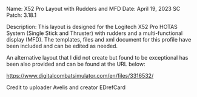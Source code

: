 Name: X52 Pro Layout with Rudders and MFD
Date: April 19, 2023
SC Patch: 3.18.1

Description:
This layout is designed for the Logitech X52 Pro HOTAS System (Single Stick and Thruster) 
with rudders and a multi-functional display (MFD). The templates, files and xml document for this profile have been included and can be edited as needed.

An alternative layout that I did not create but found to be exceptional has been also provided and can be found at the URL below:

https://www.digitalcombatsimulator.com/en/files/3316532/

Credit to uploader Avelis and creator EDrefCard
